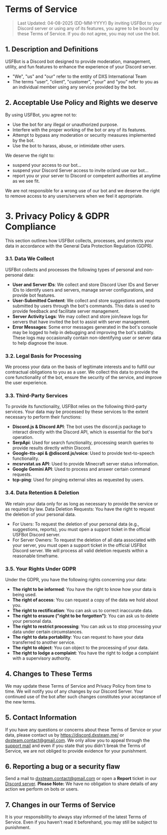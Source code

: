 # Terms of Service
> Last Updated: 04-08-2025 (DD-MM-YYYY)
By inviting USFBot to your Discord server or using any of its features, you agree to be bound by these Terms of Service. If you do not agree, you may not use the bot.

## 1. Description and Definitions
USFBot is a Discord bot designed to provide moderation, management, utility, and fun features to enhance the experience of your Discord server.
- "We", "us" and "our" refer to the entity of DXS International Team
- The terms "user", "client", "customer", "your" and "you" refer to you as an individual member using any service provided by the bot.

## 2. Acceptable Use Policy and Rights we deserve
By using USFBot, you agree not to:
- Use the bot for any illegal or unauthorized purpose.
- Interfere with the proper working of the bot or any of its features.
- Attempt to bypass any moderation or security measures implemented by the bot.
- Use the bot to harass, abuse, or intimidate other users.

We deserve the right to:
- suspend your access to our bot...
- suspend your Discord Server access to invite or/and use our bot...
- report you or your server to Discord or competent authorities
at anytime as we see fit.

We are not responsible for a wrong use of our bot and we deserve the right to remove access to any users/servers when we feel it appropriate.

# 3. Privacy Policy & GDPR Compliance
This section outlines how USFBot collects, processes, and protects your data in accordance with the General Data Protection Regulation (GDPR).

### 3.1. Data We Collect
USFBot collects and processes the following types of personal and non-personal data:
- **User and Server IDs**: We collect and store Discord User IDs and Server IDs to identify users and servers, manage server configurations, and provide bot features.
- **User-Submitted Content**: We collect and store suggestions and reports submitted by users through the bot's commands. This data is used to provide feedback and facilitate server management.
- **Server Activity Logs**: We may collect and store join/leave logs for servers that have invited the bot to assist with server management.
- **Error Messages**: Some error messages generated in the bot's console may be logged to help in debugging and improving the bot's stability. These logs may occasionally contain non-identifying user or server data to help diagnose the issue.

### 3.2. Legal Basis for Processing
We process your data on the basis of legitimate interests and to fulfill our contractual obligations to you as a user. We collect this data to provide the core functionality of the bot, ensure the security of the service, and improve the user experience.

### 3.3. Third-Party Services
To provide its functionality, USFBot relies on the following third-party services. Your data may be processed by these services to the extent necessary to perform their functions:
- **Discord.js & Discord API**: The bot uses the discord.js package to interact directly with the Discord API, which is essential for the bot's operation.
- **SerpApi**: Used for search functionality, processing search queries to provide results directly within Discord.
- **Google-tts-api & @discord.js/voice**: Used to provide text-to-speech functionality.
- **mcsrvstat.us API**: Used to provide Minecraft server status information.
- **Google Gemini API**: Used to process and answer certain command requests.
- **tcp-ping**: Used for pinging external sites as requested by users.

### 3.4. Data Retention & Deletion
We retain your data only for as long as necessary to provide the service or as required by law.
Data Deletion Requests: You have the right to request the deletion of your personal data.
- For Users: To request the deletion of your personal data (e.g., suggestions, reports), you must open a support ticket in the official USFBot Discord server.
- For Server Owners: To request the deletion of all data associated with your server, you must open a support ticket in the official USFBot Discord server.
We will process all valid deletion requests within a reasonable timeframe.

### 3.5. Your Rights Under GDPR
Under the GDPR, you have the following rights concerning your data:
- **The right to be informed**: You have the right to know how your data is being used.
- **The right of access**: You can request a copy of the data we hold about you.
- **The right to rectification**: You can ask us to correct inaccurate data.
- **The right to erasure ("right to be forgotten")**: You can ask us to delete your personal data.
- **The right to restrict processing**: You can ask us to stop processing your data under certain circumstances.
- **The right to data portability**: You can request to have your data transferred to another service.
- **The right to object**: You can object to the processing of your data.
- **The right to lodge a complaint**: You have the right to lodge a complaint with a supervisory authority.

## 4. Changes to These Terms
We may update these Terms of Service and Privacy Policy from time to time. We will notify you of any changes by our Discord Server. Your continued use of the bot after such changes constitutes your acceptance of the new terms.

## 5. Contact Information
If you have any questions or concerns about these Terms of Service or your data, please contact us by https://discord.dxsteam.me/ or dxsteam.contact@gmail.com.
We only allow you to appeal through the [support mail](mailto:dxsteam.contact@gmail.com) and even if you state that you didn't break the Terms of Service, we are not obliged to provide evidence for your punishment.

## 6. Reporting a bug or a security flaw
Send a mail to dxsteam.contact@gmail.com or open a **Report** ticket in our [Discord server](https://discord.dxsteam.me). **Please Note:** We have no obligation to share details of any action we perform on bots or users.

## 7. Changes in our Terms of Service
It is your responsibility to always stay informed of the latest Terms of Service. Even if you haven't read it beforehand, you may still be subject to punishment.
